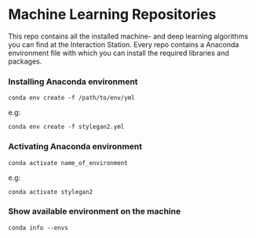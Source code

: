# Machine Learning Repositories

This repo contains all the installed machine- and deep learning algorithms you can find at the Interaction Station. Every repo contains a Anaconda environment file with which you can install the required libraries and packages.

### Installing Anaconda environment

```
conda env create -f /path/to/env/yml
```
e.g:

```
conda env create -f stylegan2.yml
```

### Activating Anaconda environment

```
conda activate name_of_environment
```
e.g:

```
conda activate stylegan2
```

### Show available environment on the machine

```
conda info --envs
```
